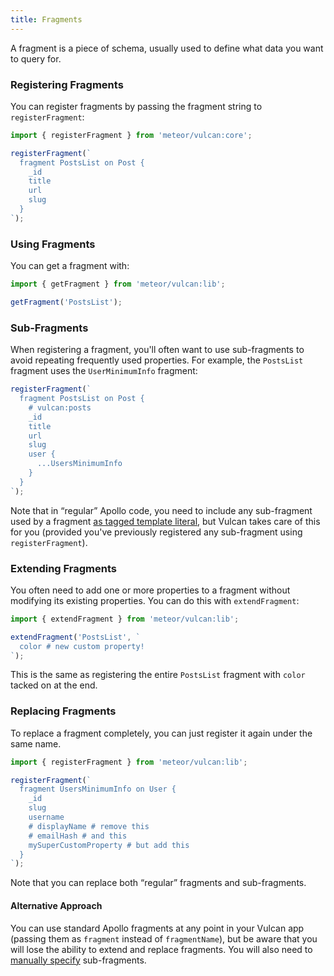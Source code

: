 ```yaml
---
title: Fragments
---
```



A fragment is a piece of schema, usually used to define what data you want to query for. 

### Registering Fragments

You can register fragments by passing the fragment string to `registerFragment`:

```js
import { registerFragment } from 'meteor/vulcan:core';

registerFragment(`
  fragment PostsList on Post {
    _id
    title
    url
    slug
  }
`);
```

### Using Fragments

You can get a fragment with:

```js
import { getFragment } from 'meteor/vulcan:lib';

getFragment('PostsList');
```

### Sub-Fragments

When registering a fragment, you'll often want to use sub-fragments to avoid repeating frequently used properties. For example, the `PostsList` fragment uses the `UserMinimumInfo` fragment:

```js
registerFragment(`
  fragment PostsList on Post {
    # vulcan:posts
    _id
    title
    url
    slug
    user {
      ...UsersMinimumInfo
    }
  }
`);
```

Note that in “regular” Apollo code, you need to include any sub-fragment used by a fragment [as tagged template literal](http://dev.apollodata.com/react/fragments.html#reusing-fragments), but Vulcan takes care of this for you (provided you've previously registered any sub-fragment using `registerFragment`).

### Extending Fragments

You often need to add one or more properties to a fragment without modifying its existing properties. You can do this with `extendFragment`:

```js
import { extendFragment } from 'meteor/vulcan:lib';

extendFragment('PostsList', `
  color # new custom property!
`);
```

This is the same as registering the entire `PostsList` fragment with `color` tacked on at the end. 

### Replacing Fragments

To replace a fragment completely, you can just register it again under the same name. 

```js
import { registerFragment } from 'meteor/vulcan:lib';

registerFragment(`
  fragment UsersMinimumInfo on User {
    _id
    slug
    username
    # displayName # remove this
    # emailHash # and this
    mySuperCustomProperty # but add this
  }
`);
```

Note that you can replace both “regular” fragments and sub-fragments.

#### Alternative Approach

You can use standard Apollo fragments at any point in your Vulcan app (passing them as `fragment` instead of `fragmentName`), but be aware that you will lose the ability to extend and replace fragments. You will also need to  [manually specify](http://dev.apollodata.com/react/fragments.html#reusing-fragments) sub-fragments. 